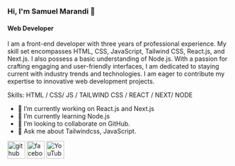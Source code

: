  

### Hi, I'm Samuel Marandi 👋
#### Web Developer
I am a front-end developer with three years of professional experience. My skill set encompasses HTML, CSS, JavaScript, Tailwind CSS, React.js, and Next.js. I also possess a basic understanding of Node.js. With a passion for crafting engaging and user-friendly interfaces, I am dedicated to staying current with industry trends and technologies. I am eager to contribute my expertise to innovative web development projects.

Skills:  HTML / CSS/  JS / TAILWIND CSS / REACT /  NEXT/ NODE

- 🔭 I’m currently working on React.js and Next.js 
- 🌱 I’m currently learning Node.js 
- 👯 I’m looking to collaborate on GitHub. 
- 💬 Ask me about Tailwindcss, JavaScript. 


[<img src='https://cdn.jsdelivr.net/npm/simple-icons@3.0.1/icons/github.svg' alt='github' height='40'>](https://github.com/https://github.com/marandisml)  [<img src='https://cdn.jsdelivr.net/npm/simple-icons@3.0.1/icons/facebook.svg' alt='facebook' height='40'>](https://www.facebook.com/https://www.facebook.com/marandism/)  [<img src='https://cdn.jsdelivr.net/npm/simple-icons@3.0.1/icons/youtube.svg' alt='YouTube' height='40'>](https://www.youtube.com/channel/https://www.youtube.com/@sm36023)  

 

